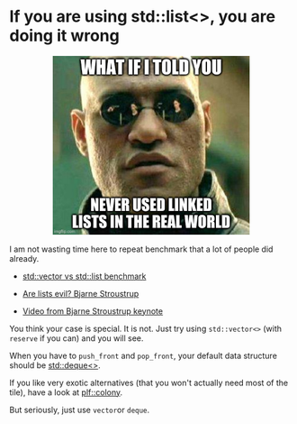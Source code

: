 # If you are using std::list<>, you are doing it wrong

<p align="center"><img src="linked_list.png" width="350"></p>

I am not wasting time here to repeat benchmark that a lot of people did already.

- [std::vector vs std::list benchmark](https://baptiste-wicht.com/posts/2012/11/cpp-benchmark-vector-vs-list.html)

- [Are lists evil? Bjarne Stroustrup](https://isocpp.org/blog/2014/06/stroustrup-lists)

- [Video from Bjarne Stroustrup keynote](https://www.youtube.com/watch?v=YQs6IC-vgmo)

You think your case is special. It is not. Just try using `std::vector<>`
 (with `reserve` if you can) and you will see.
 
When you have to `push_front` and `pop_front`, your default data structure should be 
 [std::deque<>](https://es.cppreference.com/w/cpp/container/deque). 
 
If you like very exotic alternatives (that you won't actually need most of the tile), have a look
at [plf::colony](https://plflib.org/colony.htm).
 
But seriously, just use `vector`or `deque`.




